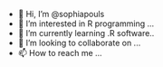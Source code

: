 - 👋 Hi, I’m @sophiapouls
- 👀 I’m interested in R programming  ...
- 🌱 I’m currently learning .R software..
- 💞️ I’m looking to collaborate on ...
- 📫 How to reach me ...

<!---
sophiapouls/sophiapouls is a ✨ special ✨ repository because its `README.md` (this file) appears on your GitHub profile.
You can click the Preview link to take a look at your changes.
--->
